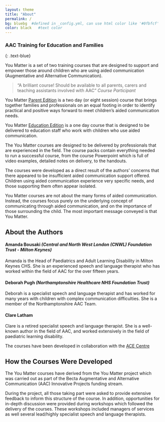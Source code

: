 ```yaml
---
layout: theme
title: "About"
permalink: /
bg: bluebg  #defined in _config.yml, can use html color like '#0fbfcf'
color: black   #text color
---
```


### AAC Training for Education and Families
{: .text-blue}

You Matter is a set of two training courses that are designed to support and empower those around children who are using aided communication (Augmentative and Alternative Communication).  

>“A brilliant course! Should be available to all parents, carers and teaching assistants involved with AAC”
*Course Participant*

You Matter [Parent Edition](#parent-edition) is a two day (or eight session) course that brings together families and professionals on an equal footing in order to identify practical and positive ways forward to meet children’s aided communication needs.

You Matter [Education Edition](#education-edition) is a one day course that is designed to be delivered to education staff who work with children who use aided communication.  

The You Matter courses are designed to be delivered by professionals that are experienced in the field.  The course packs contain everything needed to run a successful course, from the course Powerpoint which is full of video examples, detailed notes on delivery, to the handouts.  

The courses were developed as a direct result of the authors’ concerns that there appeared to be insufficient aided communication support offered. Children using aided communication experience very specific needs, and those supporting them often appear isolated.

You Matter courses are not about the many forms of aided communication.  Instead, the courses focus purely on the underlying concept of communicating through aided communication, and on the importance of those surrounding the child.  The most important message conveyed is that You Matter.

## About the Authors

#### Amanda Bousaki *(Central and North West London (CNWL) Foundation Trust - Milton Keynes)*

Amanda is the Head of Paediatrics and Adult Learning Disability in Milton Keynes CHS. She is an experienced speech and language therapist who has worked within the field of AAC for the over fifteen years.

#### Deborah Pugh *(Northamptonshire Healthcare NHS Foundation Trust)*

Deborah is a specialist speech and language therapist and has worked for many years with children with complex communication difficulties. She is a member of the Northamptonshire AAC Team.

#### Clare Latham

Clare is a retired specialist speech and language therapist. She is a well-known author in the field of AAC, and worked extensively in the field of paediatric learning disability.

The courses have been developed in collaboration with the [ACE Centre](http://acecentre.org.uk) 

## How the Courses Were Developed
The You Matter courses have derived from the You Matter project which was carried out as part of the Becta Augmentative and Alternative Communication (AAC) Innovative Projects funding stream.

During the project, all those taking part were asked to provide extensive feedback to inform this structure of the course. In addition, opportunities for in-depth discussion were provided during workshops which followed the delivery of the courses. These workshops included managers of services as well several lead/highly specialist speech and language therapists.
